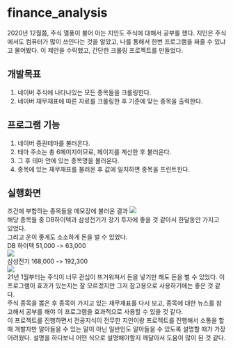 # finance_analysis
2020년 12월쯤, 주식 열풍이 불어 아는 지인도 주식에 대해서 공부를 했다. 지인은 주식에서도 컴퓨터가 많이 쓰인다는 것을 알았고, 나를 통해서 한번 프로그램을 짜줄 수 있냐고 물어봤다.
이 제안을 수락했고, 간단한 크롤링 프로젝트를 만들었다.
## 개발목표
1. 네이버 주식에 나타나있는 모든 종목들을 크롤링한다.
2. 네이버 재무재표에 따른 자료를 크롤링한 후 기준에 맞는 종목을 출력한다.
## 프로그램 기능
1) 네이버 증권테마를 불러온다.
2) 테마 주소는 총 6페이지이므로, 페이지를 계산한 후 불러온다.
3) 그 후 테마 안에 있는 종목명을 불러온다.
4) 종목에 있는 재무재표를 불러온 후 값에 일치하면 종목을 프린트한다.
## 실행화면
조건에 부합하는 종목들을 메모장에 불러온 결과
<img src="https://user-images.githubusercontent.com/23256819/123748254-ede5ab80-d8ee-11eb-9a9e-10f1501166fd.PNG"></img><br>
해당 종목들 중 DB하이텍과 삼성전기가 장기 투자에 좋을 것 같아서 한달동안 가지고 있었다.<br> 그리고 운이 좋게도 소소하게 돈을 벌 수 있었다.<br>
DB 하이텍 51,000 -> 63,000<br>
<img src="https://user-images.githubusercontent.com/23256819/123748259-ef16d880-d8ee-11eb-8a3b-2c1b7e2f0297.PNG"></img><br>
삼성전기 168,000 -> 192,300<br>
<img src="https://user-images.githubusercontent.com/23256819/123748260-efaf6f00-d8ee-11eb-940f-12251e66129e.PNG"></img><br>
21년 1월부터는 주식이 너무 관심이 뜨거워져서 돈을 넣기만 해도 돈을 벌 수 있었다. 이 프로그램이 효과가 있는지는 잘 모르겠지만 그저 참고용으로 사용하기에는 좋은 것 같다.<br>
주식 종목을 뽑은 후 종목이 가지고 있는 재무재표를 다시 보고, 종목에 대한 뉴스를 참고해서 공부를 해야 이 프로그램을 효과적으로 사용할 수 있을 것 같다.<br>
이 프로젝트를 진행하면서 전공지식이 전무한 지인이랑 프로젝트를 진행해서 소통을 할 때 개발자만 알아들을 수 있는 말이 아닌 일반인도 알아들을 수 있도록 설명할 때가 가장 어려웠다. 설명을 하다보니
어떤 식으로 설명해야할지 깨달아서 도움이 많이 된 것 같다.
